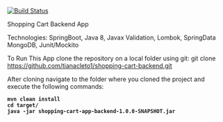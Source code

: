 [![Build Status](https://travis-ci.org/tianacleto1/shopping-cart-backend.svg?branch=master)](https://travis-ci.org/tianacleto1/shopping-cart-backend)

Shopping Cart Backend App

Technologies: 
    SpringBoot, Java 8, Javax Validation, Lombok, SpringData MongoDB, Junit/Mockito
    
To Run This App clone the repository on a local folder using git: 
    git clone https://github.com/tianacleto1/shopping-cart-backend.git
    
After cloning navigate to the folder where you cloned the project and execute the following commands: <b/>
 
    mvn clean install
    cd target/
    java -jar shopping-cart-app-backend-1.0.0-SNAPSHOT.jar 
    
    
    

    
    